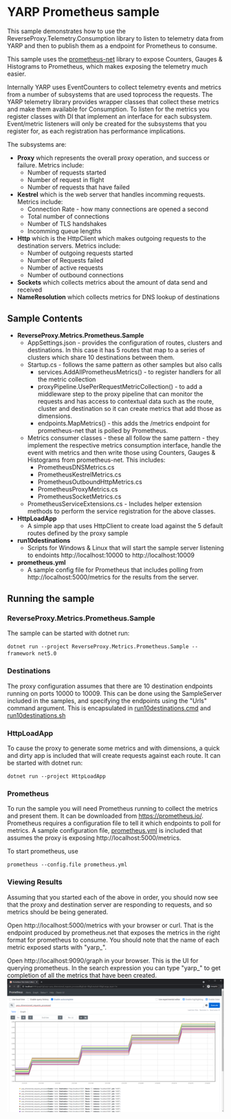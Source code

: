 # YARP Prometheus sample

This sample demonstrates how to use the ReverseProxy.Telemetry.Consumption library to listen to telemetry data from YARP and then to publish them as a endpoint for Prometheus to consume.

This sample uses the [prometheus-net](https://github.com/prometheus-net/prometheus-net) library to expose Counters, Gauges & Histograms to Prometheus, which makes exposing the telemetry much easier.

Internally YARP uses EventCounters to collect telemetry events and metrics from a number of subsystems that are used toprocess the requests. The YARP telemetry library provides wrapper classes that collect these metrics and make them available for Consumption. To listen for the metrics you register classes with DI that implement an interface for each subsystem. Event/metric listeners will only be created for the subsystems that you register for, as each registration has performance implications.

The subsystems are:
- **Proxy** which represents the overall proxy operation, and success or failure. Metrics include:
    - Number of requests started
    - Number of request in flight
    - Number of requests that have failed
- **Kestrel** which is the web server that handles incomming requests. Metrics include:
    - Connection Rate - how many connections are opened a second
    - Total number of connections
    - Number of TLS handshakes
    - Incomming queue lengths
- **Http** which is the HttpClient which makes outgoing requests to the destination servers. Metrics include:
    - Number of outgoing requests started
    - Number of Requests failed
    - Number of active requests
    - Number of outbound connections
- **Sockets** which collects metrics about the amount of data send and received
- **NameResolution** which collects metrics for DNS lookup of destinations

## Sample Contents

- **ReverseProxy.Metrics.Prometheus.Sample**
  - AppSettings.json - provides the configuration of routes, clusters and destinations. In this case it has 5 routes that map to a series of clusters which share 10 destinations between them.
  - Startup.cs - follows the same pattern as other samples but also calls
    - services.AddAllPrometheusMetrics() - to register handlers for all the metric collection
    - proxyPipeline.UsePerRequestMetricCollection() - to add a middleware step to the proxy pipeline that can monitor the requests and has access to contextual data such as the route, cluster and destination so it can create metrics that add those as dimensions.
    - endpoints.MapMetrics() - this adds the /metrics endpoint for prometheus-net that is polled by Prometheus.
  - Metrics consumer classes - these all follow the same pattern - they implement the respective metrics consumption interface, handle the event with metrics and then write those using Counters, Gauges & Histograms from prometheus-net. This includes:
    - PrometheusDNSMetrics.cs
    - PrometheusKestrelMetrics.cs
    - PrometheusOutboundHttpMetrics.cs
    - PrometheusProxyMetrics.cs
    - PrometheusSocketMetrics.cs
  - PrometheusServiceExtensions.cs - Includes helper extension methods to perform the service registration for the above classes.
- **HttpLoadApp**
  - A simple app that uses HttpClient to create load against the 5 default routes defined by the proxy sample
- **run10destinations**
  - Scripts for Windows & Linux that will start the sample server listening to endoints http://localhost:10000 to http://localhost:10009
- **prometheus.yml**
  - A sample config file for Prometheus that includes polling from http://localhost:5000/metrics for the results from the server. 


## Running the sample

### ReverseProxy.Metrics.Prometheus.Sample
The sample can be started with dotnet run:
```shell
dotnet run --project ReverseProxy.Metrics.Prometheus.Sample --framework net5.0
```

### Destinations
The proxy configuration assumes that there are 10 destination endpoints running on ports 10000 to 10009. This can be done using the SampleServer included in the samples, and specifying the endpoints using the "Urls" command argument. This is encapsulated in [run10destinations.cmd](run10destinations.cmd) and [run10destinations.sh](run10destinations.sh)

### HttpLoadApp
To cause the proxy to generate some metrics and with dimensions, a quick and dirty app is included that will create requests against each route. It can be started with dotnet run:

```shell
dotnet run --project HttpLoadApp
```

### Prometheus
To run the sample you will need Prometheus running to collect the metrics and present them. It can be downloaded from https://prometheus.io/. Prometheus requires a configuration file to tell it which endpoints to poll for metrics. 
A sample configuration file, [prometheus.yml](prometheus.yml) is included that assumes the proxy is exposing http://localhost:5000/metrics.

To start prometheus, use 

```shell
prometheus --config.file prometheus.yml
```

### Viewing Results
Assuming that you started each of the above in order, you should now see that the proxy and destination server are responding to requests, and so metrics should be being generated.

Open http://localhost:5000/metrics with your browser or curl. That is the endpoint produced by prometheus.net that exposes the metrics in the right format for prometheus to consume. You should note that the name of each metric exposed starts with "yarp_".

Open http://localhost:9090/graph in your browser. This is the UI for querying prometheus. In the search expression you can type "yarp_" to get completion of all the metrics that have been created.
![Prometheus Screenshot](graph_screenshot.png)